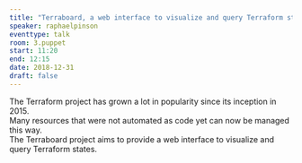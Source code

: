 ```yaml
---
title: "Terraboard, a web interface to visualize and query Terraform states"
speaker: raphaelpinson
eventtype: talk
room: 3.puppet
start: 11:20
end: 12:15
date: 2018-12-31
draft: false
---
```


The Terraform project has grown a lot in popularity since its inception in 2015.  
Many resources that were not automated as code yet can now be managed this way.  
The Terraboard project aims to provide a web interface to visualize and query Terraform states.  

